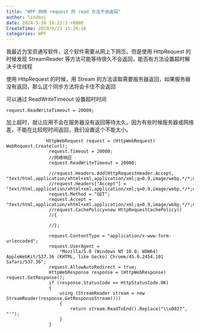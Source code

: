 ```yaml
---
title: "WPF 网络 request 的 read 方法不会返回"
author: lindexi
date: 2024-5-20 16:22:3 +0800
CreateTime: 2019/6/23 11:26:26
categories: WPF
---
```


我最近为宝资通写软件，这个软件需要从网上下网页。但是使用 HttpRequest 的时候发现 StreamReader 等方法可能等待很久不会返回，能否有方法设置超时解决卡住线程

<!--more-->


<!-- CreateTime:2019/6/23 11:26:26 -->

<!-- csdn -->

使用 HttpRequest 的时候，用 Stream 的方法读取需要服务器返回，如果服务器没有返回，那么这个同步方法将会卡住不会返回

可以通过 ReadWriteTimeout 设置超时时间

```
request.ReadWriteTimeout = 20000;
```


加上超时，就让应用不会在服务器没有返回等待太久。因为有些时候服务器或网络差，不能在比较短时间返回，我们设置这个不能太小。

```
               HttpWebRequest request = (HttpWebRequest) WebRequest.Create(url);
                request.Timeout = 20000;
                //网络响应
                request.ReadWriteTimeout = 20000;

                //request.Headers.Add(HttpRequestHeader.Accept, "text/html,application/xhtml+xml,application/xml;q=0.9,image/webp,*/*;q=0.8");
                //request.Headers["Accept"] = "text/html,application/xhtml+xml,application/xml;q=0.9,image/webp,*/*;q=0.8";
                request.Method = "GET";
                request.Accept = "text/html,application/xhtml+xml,application/xml;q=0.9,image/webp,*/*;q=0.8";
                //request.CachePolicy=new HttpRequestCachePolicy()
                //{

                //};

                request.ContentType = "application/x-www-form-urlencoded";
                request.UserAgent =
                    "Mozilla/5.0 (Windows NT 10.0; WOW64) AppleWebKit/537.36 (KHTML, like Gecko) Chrome/45.0.2454.101 Safari/537.36";
                request.AllowAutoRedirect = true;
                HttpWebResponse response = (HttpWebResponse) request.GetResponse();
                if (response.StatusCode == HttpStatusCode.OK)
                {
                    using (StreamReader stream = new StreamReader(response.GetResponseStream()))
                    {
                        return stream.ReadToEnd().Replace("\\u0027", "'");
                    }
                }
```

